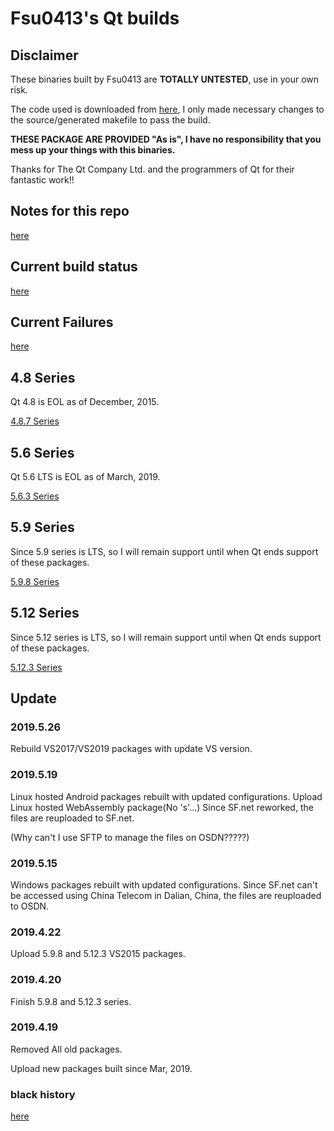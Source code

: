 # Fsu0413's Qt builds

## Disclaimer

These binaries built by Fsu0413 are __TOTALLY UNTESTED__, use in your own risk.

The code used is downloaded from [here](http://download.qt.io), I only made necessary changes to the source/generated makefile to pass the build.

__THESE PACKAGE ARE PROVIDED "As is", I have no responsibility that you mess up your things with this binaries.__

Thanks for The Qt Company Ltd. and the programmers of Qt for their fantastic work!!

## Notes for this repo

[here](notes.md)

## Current build status

[here](status.md)

## Current Failures

[here](failures.md)

## 4.8 Series
Qt 4.8 is EOL as of December, 2015.

[4.8.7 Series](4.8.7-series.md)

## 5.6 Series
Qt 5.6 LTS is EOL as of March, 2019.

[5.6.3 Series](5.6.3-series.md)

## 5.9 Series
Since 5.9 series is LTS, so I will remain support until when Qt ends support of these packages.

[5.9.8 Series](5.9.8-series.md)

## 5.12 Series
Since 5.12 series is LTS, so I will remain support until when Qt ends support of these packages.

[5.12.3 Series](5.12.3-series.md)

## Update

### 2019.5.26
Rebuild VS2017/VS2019 packages with update VS version.

### 2019.5.19
Linux hosted Android packages rebuilt with updated configurations.
Upload Linux hosted WebAssembly package(No 's'...)
Since SF.net reworked, the files are reuploaded to SF.net.

(Why can't I use SFTP to manage the files on OSDN?????)

### 2019.5.15
Windows packages rebuilt with updated configurations.
Since SF.net can't be accessed using China Telecom in Dalian, China, the files are reuploaded to OSDN.

### 2019.4.22
Upload 5.9.8 and 5.12.3 VS2015 packages.

### 2019.4.20
Finish 5.9.8 and 5.12.3 series.

### 2019.4.19
Removed All old packages.

Upload new packages built since Mar, 2019.

### black history
[here](black_history.md)
